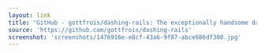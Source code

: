 ```yaml
---
layout: link
title: "GitHub - gottfrois/dashing-rails: The exceptionally handsome dashboard framework for Rails."
source: 'https://github.com/gottfrois/dashing-rails'
screenshot: 'screenshots/1476916e-e8cf-43a6-9f87-abce686df300.jpg'
---
```


